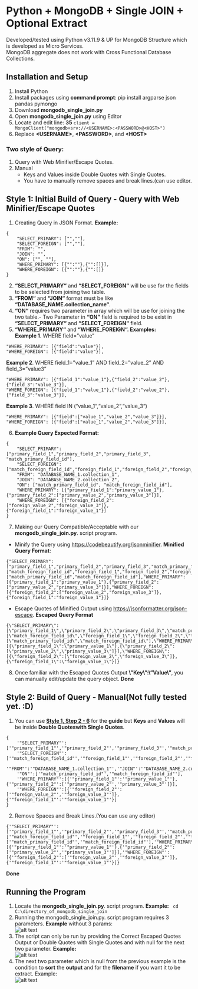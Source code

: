 # Python + MongoDB + Single JOIN + Optional Extract
 Developed/tested using Python v3.11.9 & UP for MongoDB Structure which is developed as Micro Services.  
 MongoDB aggregate does not work with Cross Functional Database Collections.  
## Installation and Setup
 1. Install Python
 2. Install packages using **command prompt**: pip install argparse json pandas pymongo
 3. Download **mongodb_single_join.py**
 4. Open **mongodb_single_join.py** using Editor
 5. Locate and edit line: **35** `client = MongoClient("mongodb+srv://<USERNAME>:<PASSWORD>@<HOST>")`
 6. Replace **&lt;USERNAME&gt;**, **&lt;PASSWORD&gt;**, and **&lt;HOST&gt;**

### Two style of Query:
 1. Query with Web Minifier/Escape Quotes.
 2. Manual
    - Keys and Values inside Double Quotes with Single Quotes.
    - You have to manually remove spaces and break lines.(can use editor.

## Style 1: Initial Build of Query - Query with Web Minifier/Escape Quotes
 1. Creating Query in JSON Format. **Example:**  
```
{
	"SELECT_PRIMARY": ["",""],
	"SELECT_FOREIGN": ["",""],
	"FROM": "",
	"JOIN": "",
	"ON": ["", ""],
	"WHERE_PRIMARY": [{"":""},{"":[]}],
	"WHERE_FOREIGN": [{"":""},{"":[]}
}
```

 2. **“SELECT_PRIMARY“** and **“SELECT_FOREIGN“** will be use for the fields to be selected from joining two table.
 3. **“FROM“** and **“JOIN“** format must be like **“DATABASE_NAME.collection_name“**.
 4. **“ON“** requires two parameter in array which will be use for joining the two table.- Two Parameter in **“ON”** field is required to be exist in **“SELECT_PRIMARY“** and **“SELECT_FOREIGN“** field.
 5. **“WHERE_PRIMARY“** and **“WHERE_FOREIGN“. Examples:**  
 **Example 1**. WHERE field=”value”  
```
"WHERE_PRIMARY": [{"field":"value"}],
"WHERE_FOREIGN": [{"field":"value"}],
```

**Example 2**. WHERE field_1=”value_1” AND field_2=”value_2” AND field_3=”value3”  
```
"WHERE_PRIMARY": [{"field_1":"value_1"},{"field_2":"value_2"},{"field_3":"value_3"}],
"WHERE_FOREIGN": [{"field_1":"value_1"},{"field_2":"value_2"},{"field_3":"value_3"}],
```

**Example 3**. WHERE field IN (“value_1“,“value_2“,“value_3“)  
```
"WHERE_PRIMARY": [{"field":["value_1","value_2","value_3"]}],
"WHERE_FOREIGN": [{"field":["value_1","value_2","value_3"]}],
```

6. **Example Query Expected Format:**  
```
{
 	"SELECT_PRIMARY": ["primary_field_1","primary_field_2","primary_field_3", "match_primary_field_id"],
 	"SELECT_FOREIGN": ["match_foreign_field_id","foreign_field_1","foreign_field_2","foreign_field_3"],
 	"FROM": "DATABASE_NAME_1.collection_1",
 	"JOIN": "DATABASE_NAME_2.collection_2",
 	"ON": ["match_primary_field_id", "match_foreign_field_id"],
 	"WHERE_PRIMARY": [{"primary_field_1":"primary_value_1"},{"primary_field_2":["primary_value_2","primary_value_3"]}],
 	"WHERE_FOREIGN": [{"foreign_field_2":["foreign_value_2","foreign_value_3"]},{"foreign_field_1":"foreign_value_1"}]
}
```

 7. Making our Query Compatible/Acceptable with our **mongodb_single_join.py**. script program.
-  Minify the Query using https://codebeautify.org/jsonminifier. **Minified Query Format**:  
```
{"SELECT_PRIMARY":["primary_field_1","primary_field_2","primary_field_3","match_primary_field_id"],"SELECT_FOREIGN":["match_foreign_field_id","foreign_field_1","foreign_field_2","foreign_field_3"],"FROM":"DATABASE_NAME_1.collection_1","JOIN":"DATABASE_NAME_2.collection_2","ON":["match_primary_field_id","match_foreign_field_id"],"WHERE_PRIMARY":[{"primary_field_1":"primary_value_1"},{"primary_field_2":["primary_value_2","primary_value_3"]}],"WHERE_FOREIGN":[{"foreign_field_2":["foreign_value_2","foreign_value_3"]},{"foreign_field_1":"foreign_value_1"}]}
```
-  Escape Quotes of Minified Output using https://jsonformatter.org/json-escape. **Escaped Query Format**  
```
{\"SELECT_PRIMARY\":[\"primary_field_1\",\"primary_field_2\",\"primary_field_3\",\"match_primary_field_id\"],\"SELECT_FOREIGN\":[\"match_foreign_field_id\",\"foreign_field_1\",\"foreign_field_2\",\"foreign_field_3\"],\"FROM\":\"DATABASE_NAME_1.collection_1\",\"JOIN\":\"DATABASE_NAME_2.collection_2\",\"ON\":[\"match_primary_field_id\",\"match_foreign_field_id\"],\"WHERE_PRIMARY\":[{\"primary_field_1\":\"primary_value_1\"},{\"primary_field_2\":[\"primary_value_2\",\"primary_value_3\"]}],\"WHERE_FOREIGN\":[{\"foreign_field_2\":[\"foreign_value_2\",\"foreign_value_3\"]},{\"foreign_field_1\":\"foreign_value_1\"}]}
```

 8. Once familiar with the Escaped Quotes Output **\”Key\”:\”Value\”**, you can manually edit/update the query object. **Done**

##  Style 2: Build of Query - Manual(Not fully tested yet. :D)
 1. You can use <ins>**Style 1, Step 2 - 6**</ins> for the **guide** but **Keys** and **Values** will be inside **Double Quoteswith Single Quotes**.
```
{
	'"SELECT_PRIMARY"':['"primary_field_1"','"primary_field_2"','"primary_field_3"','"match_primary_field_id"'],
	'"SELECT_FOREIGN"':['"match_foreign_field_id"','"foreign_field_1"','"foreign_field_2"','"foreign_field_3"'],
	'"FROM"':'"DATABASE_NAME_1.collection_1"','"JOIN"':'"DATABASE_NAME_2.collection_2"',
	'"ON"':['"match_primary_field_id"','"match_foreign_field_id"'],
	'"WHERE_PRIMARY"':[{'"primary_field_1"':'"primary_value_1"'},{'"primary_field_2"':['"primary_value_2"','"primary_value_3"']}],
	'"WHERE_FOREIGN"':[{'"foreign_field_2"':['"foreign_value_2"','"foreign_value_3"']},{'"foreign_field_1"':'"foreign_value_1"'}]
}
```
2. Remove Spaces and Break Lines.(You can use any editor)  
```
{'"SELECT_PRIMARY"':['"primary_field_1"','"primary_field_2"','"primary_field_3"','"match_primary_field_id"'],'"SELECT_FOREIGN"':['"match_foreign_field_id"','"foreign_field_1"','"foreign_field_2"','"foreign_field_3"'],'"FROM"':'"DATABASE_NAME_1.collection_1"','"JOIN"':'"DATABASE_NAME_2.collection_2"','"ON"':['"match_primary_field_id"','"match_foreign_field_id"'],'"WHERE_PRIMARY"':[{'"primary_field_1"':'"primary_value_1"'},{'"primary_field_2"':['"primary_value_2"','"primary_value_3"']}],'"WHERE_FOREIGN"':[{'"foreign_field_2"':['"foreign_value_2"','"foreign_value_3"']},{'"foreign_field_1"':'"foreign_value_1"'}]}
```

**Done**  

##  Running the Program
 1. Locate the **mongodb_single_join.py**. script program. **Example:**
``` cd C:\directory_of_mongodb_single_join```
 2. Running the mongodb_single_join.py. script program requires 3 parameters. **Example** without 3 params:  
    ![alt text](https://github.com/phillipfjimenez/readme-images/blob/main/python-mongodb-singlejoin-no-param.png)  
 4. The script can only be run by providing the Correct Escaped Quotes Output or Double Quotes with Single Quotes and with null for the next two parameter. **Example:**  
    ![alt text](https://github.com/phillipfjimenez/readme-images/blob/main/python-mongodb-singlejoin-paramquery.png)  
 5. The next two parameter which is null from the previous example is the condition to **sort** the **output** and for the **filename** if you want it to be extract. Example:  
    ![alt text](https://github.com/phillipfjimenez/readme-images/blob/main/python-mongodb-singlejoin-paramquery-with-sort-andor-extract.png)  
